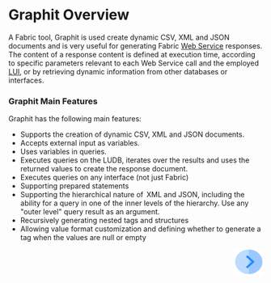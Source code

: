 # Graphit Overview

A Fabric tool, Graphit is used create dynamic CSV, XML and JSON documents and is very useful for generating Fabric [Web Service](/articles/15_web_services/01_web_services_overview.md) responses. The content of a response content is defined at execution time, according to specific parameters relevant to each Web Service call and the employed [LUI](/articles/01_fabric_overview/02_fabric_glossary.md#lui), or by retrieving dynamic information from other databases or interfaces.

### Graphit Main Features

Graphit has the following main features: 
- Supports the creation of dynamic CSV, XML and JSON documents. 
- Accepts external input as variables. 
- Uses variables in queries.
- Executes queries on the LUDB, iterates over the results and uses the returned values to create the response document.
- Executes queries on any interface (not just Fabric)
- Supporting prepared statements
- Supporting the hierarchical nature of  XML and JSON, including the ability for a query in one of the inner levels of the hierarchy. Use any "outer level" query result as an argument. 
- Recursively generating nested tags and structures
- Allowing value format customization and defining whether to generate a tag when the values are null or empty



[<img align="right" width="60" height="54" src="/articles/images/Next.png">](/articles/15_web_services/Graphit/02_create_and_edit_a_graphit_file.md)

